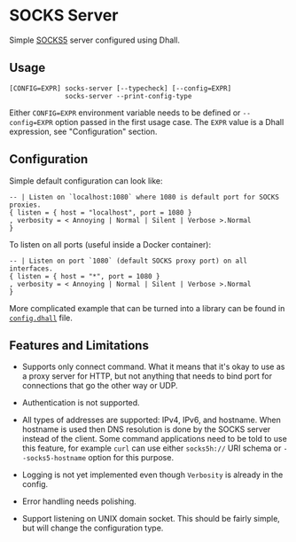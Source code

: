 # SOCKS Server

Simple [SOCKS5](https://en.wikipedia.org/wiki/SOCKS) server configured using
Dhall.


## Usage

```
[CONFIG=EXPR] socks-server [--typecheck] [--config=EXPR]
              socks-server --print-config-type
```

Either `CONFIG=EXPR` environment variable needs to be defined or
`--config=EXPR` option passed in the first usage case. The `EXPR` value is a
Dhall expression, see "Configuration" section.


## Configuration

Simple default configuration can look like:

```dhall
-- | Listen on `localhost:1080` where 1080 is default port for SOCKS proxies.
{ listen = { host = "localhost", port = 1080 }
, verbosity = < Annoying | Normal | Silent | Verbose >.Normal
}
```

To listen on all ports (useful inside a Docker container):

```dhall
-- | Listen on port `1080` (default SOCKS proxy port) on all interfaces.
{ listen = { host = "*", port = 1080 }
, verbosity = < Annoying | Normal | Silent | Verbose >.Normal
}
```

More complicated example that can be turned into a library can be found in
[`config.dhall`](./config.dhall) file.


## Features and Limitations

* Supports only connect command. What it means that it's okay to use as a proxy
  server for HTTP, but not anything that needs to bind port for connections
  that go the other way or UDP.

* Authentication is not supported.

* All types of addresses are supported: IPv4, IPv6, and hostname. When hostname
  is used then DNS resolution is done by the SOCKS server instead of the
  client. Some command applications need to be told to use this feature, for
  example `curl` can use either `socks5h://` URI schema or `--socks5-hostname`
  option for this purpose.

* Logging is not yet implemented even though `Verbosity` is already in the
  config.

* Error handling needs polishing.

* Support listening on UNIX domain socket. This should be fairly simple, but
  will change the configuration type.

